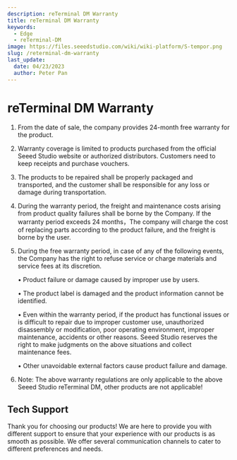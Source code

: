 ```yaml
---
description: reTerminal DM Warranty
title: reTerminal DM Warranty
keywords:
  - Edge
  - reTerminal-DM
image: https://files.seeedstudio.com/wiki/wiki-platform/S-tempor.png
slug: /reterminal-dm-warranty
last_update:
  date: 04/23/2023
  author: Peter Pan
---
```

# reTerminal DM Warranty

1. From the date of sale, the company provides 24-month free warranty for the product.
2. Warranty coverage is limited to products purchased from the official Seeed Studio website or authorized distributors. Customers need to keep receipts and purchase vouchers.
3. The products to be repaired shall be properly packaged and transported, and the customer shall be responsible for any loss or damage during transportation.
4. During the warranty period, the freight and maintenance costs arising from product quality failures shall be borne by the Company. If the warranty period exceeds 24 months，The company will charge the cost of replacing parts according to the product failure, and the freight is borne by the user.
5. During the free warranty period, in case of any of the following events, the Company has the right to refuse service or charge materials and service fees at its discretion.

    • Product failure or damage caused by improper use by users.

    • The product label is damaged and the product information cannot be identified. 

    • Even within the warranty period, if the product has functional issues or is difficult to repair due to improper customer use, unauthorized disassembly or modification, poor operating environment, improper maintenance, accidents or other reasons. Seeed Studio reserves the right to make judgments on the above situations and collect maintenance fees.

    • Other unavoidable external factors cause product failure and damage.

6. Note: The above warranty regulations are only applicable to the above Seeed Studio reTerminal DM, other products are not applicable!

## Tech Support

Thank you for choosing our products! We are here to provide you with different support to ensure that your experience with our products is as smooth as possible. We offer several communication channels to cater to different preferences and needs.

<div class="button_tech_support_container">
<a href="https://forum.seeedstudio.com/" class="button_forum"></a> 
<a href="https://www.seeedstudio.com/contacts" class="button_email"></a>
</div>

<div class="button_tech_support_container">
<a href="https://discord.gg/eWkprNDMU7" class="button_discord"></a> 
<a href="https://github.com/Seeed-Studio/wiki-documents/discussions/69" class="button_discussion"></a>
</div>
